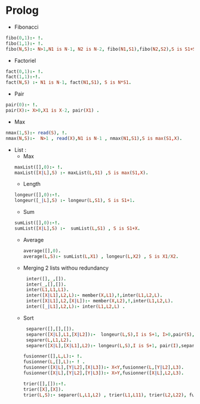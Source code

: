 # Prolog

- Fibonacci 
```Prolog
fibo(0,1):- !.
fibo(1,1):- !.
fibo(N,S):- N>1,N1 is N-1, N2 is N-2, fibo(N1,S1),fibo(N2,S2),S is S1+S2.
```
- Factoriel
```Prolog
fact(0,1):- !.
fact(1,1):-!.
fact(N,S) :- N1 is N-1, fact(N1,S1), S is N*S1.

```
- Pair 
```Prolog
pair(0):- !.
pair(X):- X>0,X1 is X-2, pair(X1) .

```
- Max
```Prolog
nmax(1,S):- read(S), !.
nmax(N,S):-  N>1 , read(X),N1 is N-1 , nmax(N1,S1),S is max(S1,X).


```

- List :
    - Max 
    ```Prolog
    maxList([],0):- !.
    maxList([X|L],S) :- maxList(L,S1) ,S is max(S1,X).

    ```
    - Length
    ```Prolog
    longeur([],0):-!.
    longeur([_|L],S) :- longeur(L,S1), S is S1+1.

    ```
    - Sum
    ```PROLOG
    sumList([],0):-!.
    sumList([X|L],S) :-  sumList(L,S1) , S is S1+X.

    ```
    - Average
       ```PROLOG
       average([],0).
       average(L,S):- sumList(L,X1) , longeur(L,X2) , S is X1/X2.

      ```
    - Merging 2 lists withou redundancy
        ```PROLOG
         inter([],_,[]).
         inter(_,[],[]).
         inter(L1,L1,L1).
         inter([X|L1],L2,L):- member(X,L1),!,inter(L1,L2,L).
         inter([X|L1],L2,[X|L]):- member(X,L2),!,inter(L1,L2,L).
         inter([_|L1],L2,L):- inter(L1,L2,L) .
         ```
 
   - Sort
      ```PROLOG
       separer([],[],[]).
       separer([X|L],L1,[X|L2]):-  longeur(L,S),I is S+1, I>0,pair(S),
       separer(L,L1,L2).
       separer([X|L],[X|L1],L2):- longeur(L,S),I is S+1, pair(I),separer(L,L1,L2).

      fusionner([],L,L):- !.
      fusionner(L,[],L):- ! .
      fusionner([X|L],[Y|L2],[X|L3]):- X<Y,fusionner(L,[Y|L2],L3).
      fusionner([X|L],[Y|L2],[Y|L3]):- X>Y,fusionner([X|L],L2,L3).

      trier([],[]):-!.
      trier([X],[X]).
      trier(L,S):- separer(L,L1,L2) , trier(L1,L11), trier(L2,L22), fusionner(L11,L22,S).


       ```

  
